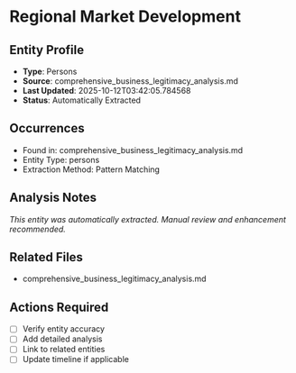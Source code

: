 # Regional Market Development

## Entity Profile
- **Type**: Persons
- **Source**: comprehensive_business_legitimacy_analysis.md
- **Last Updated**: 2025-10-12T03:42:05.784568
- **Status**: Automatically Extracted

## Occurrences
- Found in: comprehensive_business_legitimacy_analysis.md
- Entity Type: persons
- Extraction Method: Pattern Matching

## Analysis Notes
*This entity was automatically extracted. Manual review and enhancement recommended.*

## Related Files
- comprehensive_business_legitimacy_analysis.md

## Actions Required
- [ ] Verify entity accuracy
- [ ] Add detailed analysis
- [ ] Link to related entities
- [ ] Update timeline if applicable
